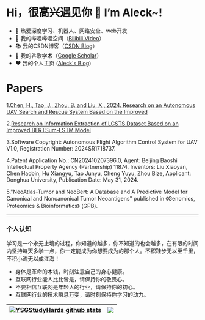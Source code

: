 # Hi，很高兴遇见你 👋 I’m Aleck~!
- 🧡 热爱深度学习、机器人、网络安全、web开发
- 📯 我的哔哩哔哩空间（[Bilibili Video](https://space.bilibili.com/82123444?spm_id_from=333.337.0.0)） 
- 📚 我的CSDN博客（[CSDN Blog](https://blog.csdn.net/chb1945626852?type=blog)） 
- 🥤 我的谷歌学术（[Google Scholar](https://scholar.google.com/citations?user=2KiDPfQAAAAJ&hl=en)）
- ❤️ 我的个人主页 ([Aleck's Blog](https://chb-learner.github.io/))
# Papers
1.[Chen, H., Tao, J., Zhou, B. and Liu, X., 2024. Research on an Autonomous UAV Search and Rescue System Based on the Improved](https://ieeexplore.ieee.org/document/10604250)<br>

2.[Research on Information Extraction of LCSTS Dataset Based on an Improved BERTSum-LSTM Model](https://arxiv.org/abs/2406.18364)<br>

3.Software Copyright: Autonomous Flight Algorithm Control System for UAV V1.0, Registration Number: 2024SR1718737.<br>

4.Patent Application No.: CN202410207396.0, Agent: Beijing Baoshi Intellectual Property Agency (Partnership) 11874, Inventors: Liu Xiaoyan, Chen Haobin, Hu Xiangyu, Tao Junyu, Cheng Yuyu, Zhou Bize, Applicant: Donghua University, Publication Date: May 31, 2024.<br>

5."NeoAtlas-Tumor and NeoBert: A Database and A Predictive Model for Canonical and Noncanonical Tumor Neoantigens"  published in 《Genomics, Proteomics & Bioinformatics》 (GPB).<br>

----

### 个人认知
学习是一个永无止境的过程，你知道的越多，你不知道的也会越多，在有限的时间内坚持每天多学一点，你一定能成为你想要成为的那个人。不积跬步无以至千里，不积小流无以成江海！

- 身体是革命的本钱，时刻注意自己的身心健康。
- 互联网行业能人比比皆是，请保持你的敬畏心。
- 不要相信互联网是年轻人的行业，请保持你的初心。
- 互联网行业的技术瞬息万变，请时刻保持你学习的动力。

  
| <a href="https://github.com/CHB-learner"><img align="center" src="https://github-readme-stats.vercel.app/api?username=CHB-learner&show_icons=true&include_all_commits=true&theme=buefy&hide_border=true&locale=cn" alt="YSGStudyHards github stats" /></a> | <a href="https://github.com/CHB-learner"><img align="center" src="https://github-readme-stats.vercel.app/api/top-langs/?username=CHB-learner&layout=compact&theme=buefy&hide_border=true&locale=cn" /></a> |
| -------------------------------------------------------------------------------------------------------------------------------------------------------------------------------------------------------------------------------------------------------------- | -------------------------------------------------------------------------------------------------------------------------------------------------------------------------------------------------------------- |









